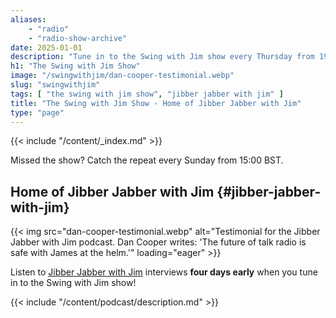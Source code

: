 ```yaml
---
aliases:
    - "radio"
    - "radio-show-archive"
date: 2025-01-01
description: "Tune in to the Swing with Jim show every Thursday from 19:00 BST. Hear the best of jazz and interviews with interesting individuals."
h1: "The Swing with Jim Show"
image: "/swingwithjim/dan-cooper-testimonial.webp"
slug: "swingwithjim"
tags: [ "the swing with jim show", "jibber jabber with jim" ]
title: "The Swing with Jim Show - Home of Jibber Jabber with Jim"
type: "page"
---
```


{{< include "/content/_index.md" >}}

Missed the show? Catch the repeat every Sunday from 15:00 BST.

## Home of Jibber Jabber with Jim {#jibber-jabber-with-jim}

{{< img src="dan-cooper-testimonial.webp" alt="Testimonial for the Jibber Jabber with Jim podcast. Dan Cooper writes: 'The future of talk radio is safe with James at the helm.'" loading="eager" >}}

Listen to [Jibber Jabber with Jim](/jibberjabberwithjim/) interviews **four days early** when you tune in to the Swing with Jim show!

{{< include "/content/podcast/description.md" >}}

